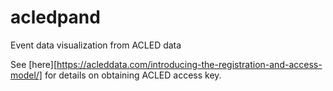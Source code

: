 # acledpand
Event data visualization from ACLED data

See [here][https://acleddata.com/introducing-the-registration-and-access-model/] for details on obtaining ACLED access key.
